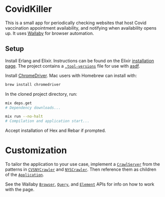 # CovidKiller

This is a small app for periodically checking websites that host Covid vaccination appointment availability, and notifying when availability opens up. It uses [Wallaby](https://hexdocs.pm/wallaby/readme.html) for browser automation.

## Setup

Install Erlang and Elixir. Instructions can be found on the Elixir [installation page](https://elixir-lang.org/install.html). The project contains a [`.tool-versions`](https://github.com/jeffcole/covid_killer/blob/master/.tool-versions) file for use with [asdf](https://asdf-vm.com/).

Install [ChromeDriver](https://chromedriver.chromium.org/). Mac users with Homebrew can install with:

```sh
brew install chromedriver
```

In the cloned project directory, run:

```sh
mix deps.get
# Dependency downloads...

mix run --no-halt
# Compilation and application start...
```

Accept installation of Hex and Rebar if prompted.

# Customization

To tailor the application to your use case, implement a [`CrawlServer`](https://github.com/jeffcole/covid_killer/blob/master/lib/covid_killer/crawl_server.ex) from the patterns in [`CVSNYCrawler`](https://github.com/jeffcole/covid_killer/blob/master/lib/covid_killer/cvs_ny_crawler.ex) and [`NYSCrawler`](https://github.com/jeffcole/covid_killer/blob/master/lib/covid_killer/nys_crawler.ex). Then reference them as children of the [`Application`](https://github.com/jeffcole/covid_killer/blob/master/lib/covid_killer/application.ex).

See the Wallaby [`Browser`](https://hexdocs.pm/wallaby/Wallaby.Browser.html), [`Query`](https://hexdocs.pm/wallaby/Wallaby.Query.html), and [`Element`](https://hexdocs.pm/wallaby/Wallaby.Element.html) APIs for info on how to work with the page.
